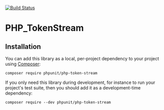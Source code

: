 [![Build Status](https://travis-ci.org/sebastianbergmann/php-token-stream.svg?branch=master)](https://travis-ci.org/sebastianbergmann/php-token-stream)

# PHP_TokenStream

## Installation

You can add this library as a local, per-project dependency to your project using [Composer](https://getcomposer.org/):

    composer require phpunit/php-token-stream

If you only need this library during development, for instance to run your project's test suite, then you should add it as a development-time dependency:

    composer require --dev phpunit/php-token-stream

